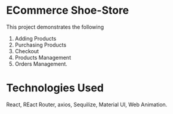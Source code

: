 # ECommerce Shoe-Store

This project demonstrates the following
1. Adding Products
2. Purchasing Products
3. Checkout
4. Products Management
5. Orders Management.

# Technologies Used
React, REact Router, axios, Sequilize, Material UI, Web Animation.